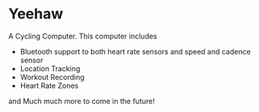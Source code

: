 # Yeehaw
A Cycling Computer. 
This computer includes 
- Bluetooth support to both heart rate sensors and speed and cadence sensor
- Location Tracking
- Workout Recording
- Heart Rate Zones

and Much much more to come in the future! 
